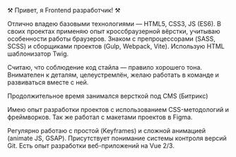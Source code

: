  ⚒️ Привет, я Frontend разработчик! ⚒️

Отлично владею базовыми технологиями — HTML5, CSS3, JS (ES6). В своих проектах применяю опыт кроссбраузерной вёрстки, учитываю особенности работы браузеров. Знаком с препроцессорами (SASS, SCSS) и сборщиками проектов (Gulp, Webpack, Vite). Использую HTML шаблонизатор Twig.

Считаю, что соблюдение код стайла — правило хорошего тона. Внимателен к деталям, целеустремлён, желаю работать в команде и развиваться вместе с ней.

Продолжительное время занимался версткой под CMS (Битрикс)

Имею опыт разработки проектов с использованием CSS-методологий и фреймворков. Так же работал с макетами проектов в Figma.

Регулярно работаю с простой (Keyframes) и сложной анимацией (animate JS, GSAP). Присутствует понимание системы контроля версий Git. Есть опыт разработки веб-приложений на Vue 2/3.


<!---
alekseiTurl/alekseiTurl is a ✨ special ✨ repository because its `README.md` (this file) appears on your GitHub profile.
You can click the Preview link to take a look at your changes.
--->

